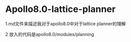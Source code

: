 # Apollo8.0-lattice-planner
1.md文件来描述我对于apollo8.0中对于lattice planner的理解

2 放入的代码是apollo8.0/modules/planning

